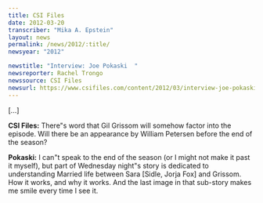 ```yaml
---
title: CSI Files
date: 2012-03-20
transcriber: "Mika A. Epstein"
layout: news
permalink: /news/2012/:title/
newsyear: "2012"

newstitle: "Interview: Joe Pokaski  "
newsreporter: Rachel Trongo
newssource: CSI Files
newsurl: https://www.csifiles.com/content/2012/03/interview-joe-pokaski-2/
---
```


[...]

**CSI Files:** There"s word that Gil Grissom will somehow factor into the episode. Will there be an appearance by William Petersen before the end of the season?

**Pokaski:** I can"t speak to the end of the season (or I might not make it past it myself), but part of Wednesday night"s story is dedicated to understanding Married life between Sara [Sidle, Jorja Fox] and Grissom. How it works, and why it works. And the last image in that sub-story makes me smile every time I see it.
